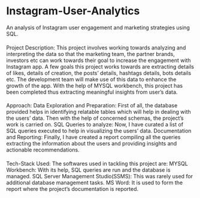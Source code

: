 # Instagram-User-Analytics
An analysis of Instagram user engagement and marketing strategies using SQL.
####
Project Description:
This project involves working towards analyzing and interpreting the data so that the marketing team, the partner brands, investors etc can work towards their goal to increase the engagement with Instagram app. A few goals this project works towards are extracting details of likes, details of creation, the posts’ details, hashtags details, bots details etc. The development team will make use of this data to enhance the growth of the app. With the help of MYSQL workbench, this project has been completed thus extracting meaningful insights from user’s data.


####
Approach:
Data Exploration and Preparation:
First of all, the database provided helps in identifying relatable tables which will help in dealing with the users’ data. Then with the help of concerned schemas, the project’s work is carried on.
SQL Queries to analyze:
Now, I have curated a list of SQL queries executed to help in visualizing the users’ data.
Documentation and Reporting:
Finally, I have created a report compiling all the queries extracting the information about the users and providing insights and actionable recommendations. 


####
Tech-Stack Used:
The softwares used in tackling this project are:
MYSQL Workbench: With its help, SQL queries are run and the database is managed.
SQL Server Management Studio(SSMS): This was rarely used for additional database management tasks.
MS Word: It is used to form the report where the project’s documentation is reported.
